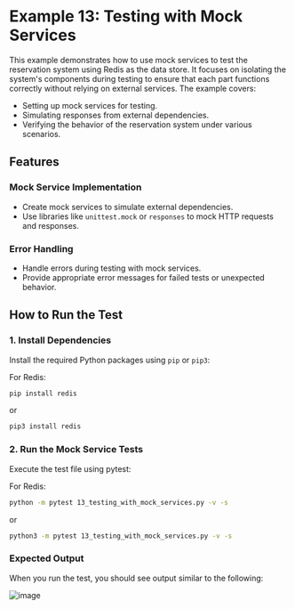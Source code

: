 # Example 13: Testing with Mock Services

This example demonstrates how to use mock services to test the reservation system using Redis as the data store. It focuses on isolating the system's components during testing to ensure that each part functions correctly without relying on external services. The example covers:

- Setting up mock services for testing.
- Simulating responses from external dependencies.
- Verifying the behavior of the reservation system under various scenarios.

## Features

### Mock Service Implementation

- Create mock services to simulate external dependencies.
- Use libraries like `unittest.mock` or `responses` to mock HTTP requests and responses.

### Error Handling

- Handle errors during testing with mock services.
- Provide appropriate error messages for failed tests or unexpected behavior.

## How to Run the Test

### 1. Install Dependencies

Install the required Python packages using `pip` or `pip3`:

For Redis:
```bash
pip install redis
```

or
```bash
pip3 install redis
```

### 2. Run the Mock Service Tests

Execute the test file using pytest:

For Redis:
```bash
python -m pytest 13_testing_with_mock_services.py -v -s
```

or
```bash
python3 -m pytest 13_testing_with_mock_services.py -v -s
```

### Expected Output

When you run the test, you should see output similar to the following:

![image](https://github.com/user-attachments/assets/8f364873-6e8f-49c6-8af5-fc608628e95e)

